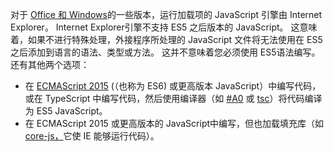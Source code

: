 对于 [Office 和 Windows](../concepts/browsers-used-by-office-web-add-ins.md)的一些版本，运行加载项的 JavaScript 引擎由 Internet Explorer。 Internet Explorer引擎不支持 ES5 之后版本的 JavaScript。 这意味着，如果不进行特殊处理，外接程序所处理的 JavaScript 文件将无法使用在 ES5 之后添加到语言的语法、类型或方法。 这并不意味着您必须使用 ES5语法编写。 还有其他两个选项：

- 在 [ECMAScript 2015](https://www.w3schools.com/Js/js_es6.asp) (（也称为 ES6) 或更高版本 JavaScript）中编写代码，或在 TypeScript 中编写代码，然后使用编译器（如 [#A0](https://babeljs.io/) 或 [tsc](https://www.typescriptlang.org/index.html)）将代码编译为 ES5 JavaScript。
- 在 ECMAScript 2015 或更高版本的 JavaScript[](https://en.wikipedia.org/wiki/Polyfill_(programming))中编写，但也加载填充库（如[core-js，](https://github.com/zloirock/core-js)它使 IE 能够运行代码）。
